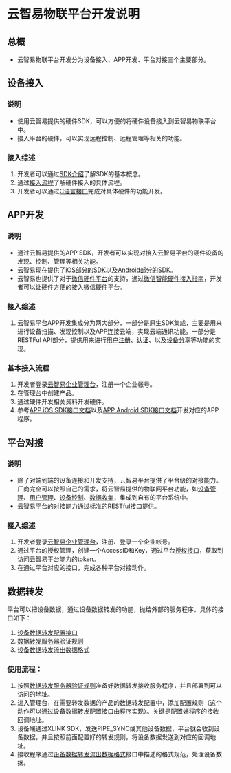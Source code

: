 # 云智易物联平台开发说明


## 总概

* 云智易物联平台开发分为设备接入、APP开发、平台对接三个主要部分。

## 设备接入

### 说明

* 使用云智易提供的硬件SDK，可以方便的将硬件设备接入到云智易物联平台中。
* 接入平台的硬件，可以实现远程控制、远程管理等相关的功能。

### 接入综述

1. 开发者可以通过[SDK介绍](https://github.com/xlink-corp/xlink-sdk/blob/master/设备端开发文档/1.XlinkSDK规范/1.SDK介绍.md)了解SDK的基本概念。
2. 通过[接入流程](https://github.com/xlink-corp/xlink-sdk/blob/master/设备端开发文档/1.XlinkSDK规范/2.接入流程.md)了解硬件接入的具体流程。
3. 开发者可以通过[C语言接口](https://github.com/xlink-corp/xlink-sdk/blob/master/设备端开发文档/1.XlinkSDK规范/3.C语言接口.md)完成对具体硬件的功能开发。

## APP开发

### 说明

* 通过云智易提供的APP SDK，开发者可以实现对接入云智易平台的硬件设备的发现、控制、管理等相关功能。
* 云智易现在提供了[iOS部分的SDK](https://github.com/xlink-corp/xlink-sdk/blob/master/%E5%BA%94%E7%94%A8%E7%AB%AF%E5%BC%80%E5%8F%91%E6%96%87%E6%A1%A3/APP%20iOS%20SDK%E6%8E%A5%E5%8F%A3%E6%96%87%E6%A1%A3.md)以及[Android部分的SDK](https://github.com/xlink-corp/xlink-sdk/blob/master/%E5%BA%94%E7%94%A8%E7%AB%AF%E5%BC%80%E5%8F%91%E6%96%87%E6%A1%A3/APP%20Android%20SDK%E6%8E%A5%E5%8F%A3%E6%96%87%E6%A1%A3.md)。
* 云智易也提供了对于[微信硬件平台](http://iot.weixin.qq.com)的支持，通过[微信智能硬件接入指南](https://github.com/xlink-corp/xlink-sdk/blob/master/%E5%BA%94%E7%94%A8%E7%AB%AF%E5%BC%80%E5%8F%91%E6%96%87%E6%A1%A3/%E5%BE%AE%E4%BF%A1%E6%99%BA%E8%83%BD%E7%A1%AC%E4%BB%B6%E6%8E%A5%E5%85%A5%E6%8C%87%E5%8D%97.md)，开发者可以让硬件方便的接入微信硬件平台。

### 接入综述

1. 云智易平台APP开发集成分为两大部分，一部分是原生SDK集成，主要是用来进行设备扫描、发现控制以及APP连接云端，实现云端通讯功能。一部分是RESTFul API部分，提供用来进行[用户注册](https://github.com/xlink-corp/xlink-sdk/blob/master/%E5%BA%94%E7%94%A8%E7%AB%AF%E5%BC%80%E5%8F%91%E6%96%87%E6%A1%A3/%E5%BA%94%E7%94%A8%E7%AB%AFRESTful%E6%8E%A5%E5%8F%A3%E6%96%87%E6%A1%A3/%E7%94%A8%E6%88%B7%E8%BA%AB%E4%BB%BD%E6%8E%A5%E5%8F%A3.md#email_register)、[认证](https://github.com/xlink-corp/xlink-sdk/blob/master/%E5%BA%94%E7%94%A8%E7%AB%AF%E5%BC%80%E5%8F%91%E6%96%87%E6%A1%A3/%E5%BA%94%E7%94%A8%E7%AB%AFRESTful%E6%8E%A5%E5%8F%A3%E6%96%87%E6%A1%A3/%E7%94%A8%E6%88%B7%E8%BA%AB%E4%BB%BD%E6%8E%A5%E5%8F%A3.md#user_auth)、以及[设备分享](https://github.com/xlink-corp/xlink-sdk/blob/master/%E5%BA%94%E7%94%A8%E7%AB%AF%E5%BC%80%E5%8F%91%E6%96%87%E6%A1%A3/%E5%BA%94%E7%94%A8%E7%AB%AFRESTful%E6%8E%A5%E5%8F%A3%E6%96%87%E6%A1%A3/%E8%AE%BE%E5%A4%87%E5%88%86%E4%BA%AB%E6%8E%A5%E5%8F%A3.md)等功能的实现。

### 基本接入流程

1. 开发者登录[云智易企业管理台](https://admin.xlink.cn)，注册一个企业帐号。
2. 在管理台中创建产品。
3. 通过硬件开发相关资料开发硬件。
4. 参考[APP iOS SDK接口文档](https://github.com/xlink-corp/xlink-sdk/blob/master/%E5%BA%94%E7%94%A8%E7%AB%AF%E5%BC%80%E5%8F%91%E6%96%87%E6%A1%A3/APP%20iOS%20SDK%E6%8E%A5%E5%8F%A3%E6%96%87%E6%A1%A3.md)以及[APP Android SDK接口文档](https://github.com/xlink-corp/xlink-sdk/blob/master/%E5%BA%94%E7%94%A8%E7%AB%AF%E5%BC%80%E5%8F%91%E6%96%87%E6%A1%A3/APP%20Android%20SDK%E6%8E%A5%E5%8F%A3%E6%96%87%E6%A1%A3.md)开发对应的APP程序。

## 平台对接

### 说明

* 除了对端到端的设备连接和开发支持，云智易平台提供了平台级的对接能力。厂商完全可以按照自己的需求，将云智易提供的物联网平台功能，如[设备管理](https://github.com/xlink-corp/xlink-sdk/blob/master/%E7%89%A9%E8%81%94%E5%B9%B3%E5%8F%B0%E7%AE%A1%E7%90%86%E6%8E%A5%E5%8F%A3%E6%96%87%E6%A1%A3/%E4%BA%A7%E5%93%81%E4%B8%8E%E8%AE%BE%E5%A4%87%E7%AE%A1%E7%90%86%E6%8E%A5%E5%8F%A3.md)、[用户管理](https://github.com/xlink-corp/xlink-sdk/blob/master/%E7%89%A9%E8%81%94%E5%B9%B3%E5%8F%B0%E7%AE%A1%E7%90%86%E6%8E%A5%E5%8F%A3%E6%96%87%E6%A1%A3/%E7%94%A8%E6%88%B7%E7%AE%A1%E7%90%86%E6%8E%A5%E5%8F%A3.md)、[设备控制](https://github.com/xlink-corp/xlink-sdk/blob/master/%E7%89%A9%E8%81%94%E5%B9%B3%E5%8F%B0%E7%AE%A1%E7%90%86%E6%8E%A5%E5%8F%A3%E6%96%87%E6%A1%A3/%E8%AE%BE%E5%A4%87%E6%8E%A7%E5%88%B6%E6%8E%A5%E5%8F%A3.md)、[数据收集](https://github.com/xlink-corp/xlink-sdk/blob/master/%E7%89%A9%E8%81%94%E5%B9%B3%E5%8F%B0%E7%AE%A1%E7%90%86%E6%8E%A5%E5%8F%A3%E6%96%87%E6%A1%A3/%E6%95%B0%E6%8D%AE%E7%BB%9F%E8%AE%A1%E5%88%86%E6%9E%90%E6%8E%A5%E5%8F%A3.md)，集成到自有的平台系统中。
* 云智易平台的对接能力通过标准的RESTful接口提供。

### 接入综述

1. 开发者登录[云智易企业管理台](https://admin.xlink.cn)，注册、登录一个企业帐号。
2. 通过平台的授权管理，创建一个AccessID和Key，通过平台[授权接口](https://github.com/xlink-corp/xlink-sdk/blob/master/%E7%89%A9%E8%81%94%E5%B9%B3%E5%8F%B0%E7%AE%A1%E7%90%86%E6%8E%A5%E5%8F%A3%E6%96%87%E6%A1%A3/%E6%8E%88%E6%9D%83%E7%AE%A1%E7%90%86.md#auth)，获取到访问云智易平台能力的token。
3. 在通过平台对应的接口，完成各种平台对接动作。

## 数据转发

平台可以把设备数据，通过设备数据转发的功能，抛给外部的服务程序。具体的接口如下：

1. [设备数据转发配置接口](https://github.com/xlink-corp/xlink-sdk/blob/master/物联平台管理接口文档/设备数据转发配置接口.md)
2. [数据转发服务器验证规则](https://github.com/xlink-corp/xlink-sdk/blob/master/物联平台管理接口文档/数据转发服务器验证规则.md)
3. [设备数据转发流出数据格式](https://github.com/xlink-corp/xlink-sdk/blob/master/物联平台管理接口文档/设备数据转发流出数据格式.md)

### 使用流程：
1. 按照[数据转发服务器验证规则](https://github.com/xlink-corp/xlink-sdk/blob/master/物联平台管理接口文档/数据转发服务器验证规则.md)准备好数据转发接收服务程序，并且部署到可以访问的地址。
2. 进入管理台，在需要转发数据的产品的数据转发配置中，添加配置规则（这个动作可以通过[设备数据转发配置接口](https://github.com/xlink-corp/xlink-sdk/blob/master/物联平台管理接口文档/设备数据转发配置接口.md)由程序实现）。关键是配置好程序的接收回调地址。
3. 设备端通过XLINK SDK，发送PIPE_SYNC或其他设备数据，平台就会收到设备数据，并且按照前面配置好的转发规则，将设备数据发送到对应的回调地址。
4. 接收程序通过[设备数据转发流出数据格式](https://github.com/xlink-corp/xlink-sdk/blob/master/物联平台管理接口文档/设备数据转发流出数据格式.md)接口中描述的格式规范，处理设备数据。

